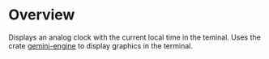# Overview

Displays an analog clock with the current local time in the teminal. Uses the crate [gemini-engine](https://docs.rs/gemini-engine/latest/gemini_engine/) to display graphics in the terminal.
